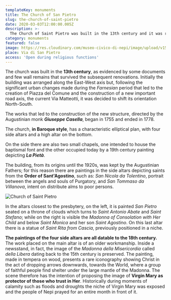 ```yaml
---
templateKey: monuments
title: The Church of San Pietro
slug: the-church-of-saint-pietro
date: 2020-03-03T12:00:00.005Z
description: >-
  The Church of Saint Pietro was built in the 13th century and it was renovated several times. The last renovation works, directed by Augustinian monk Giuseppe Casella, began in 1755 and ended in 1778.
category: monuments
featured: false
image: https://res.cloudinary.com/museo-civico-di-nepi/image/upload/v1587390454/pietro-02_bmjcbb.jpg
place: Via di San Pietro
access: 'Open during religious functions'
---
```

The church was built in the **13th century**, as evidenced by some documents and few wall remains that survived the subsequent renovations. Initially the building was arranged along the East-West axis but, following the significant urban changes made during the *Farnesian* period that led to the creation of Piazza del Comune and the construction of a new important road axis, the current Via Matteotti, it was decided to shift its orientation North-South.

The works that led to the construction of the new structure, directed by the Augustinian monk _**Giuseppe Casella**_, began in 1755 and ended in 1778.

The church, **in Baroque style**, has a characteristic elliptical plan, with four side altars and a high altar on the bottom.

On the side there are also two small chapels, one intended to house the baptismal font and the other occupied today by a 19th century painting depicting _**La Pietà**_.

The building, from its origins until the 1920s, was kept by the Augustinian Fathers; for this reason there are paintings in the side altars depicting saints from the **Order of Sant'Agostino**, such as: _San Nicola da Tolentino_, portrait between the angels and souls of Purgatory, and _San Tommaso da Villanova_, intent on distribute alms to poor persons.

![Church of Saint Pietro](https://res.cloudinary.com/museo-civico-di-nepi/image/upload/v1587390455/pietro-01_kzekh9.jpg)

In the altars closest to the presbytery, on the left, it is painted _San Pietro_ seated on a throne of clouds which turns to _Saint Antonio Abate_ and _Saint Stefano_; while on the right is visible the _Madonna of Consolation with Her Child_ and below _Saint Monica_ and her son _Saint Agostino_. On this last altar there is a statue of _Saint Rita from Cascia_, previously positioned in a niche.

**The paintings of the four side altars are all datable to the 18th century.** The work placed on the main altar is of an older workmanship. Inside a newsstand, in fact, the image of the _Madonna della Misericordia_ called _della Libera_ dating back to the 15th century is preserved. The painting, made in tempera on wood, presents a rare iconography showing Christ in the act of dropping arrows downwards, towards the World, where a group of faithful people find shelter under the large mantle of the Madonna. The scene therefore has the intention of proposing the image of **Virgin Mary as protector of those who trust in Her**. Historically during moments of calamity such as floods and droughts the niche of Virgin Mary was exposed and the people of Nepi prayed for an entire month in front of it.